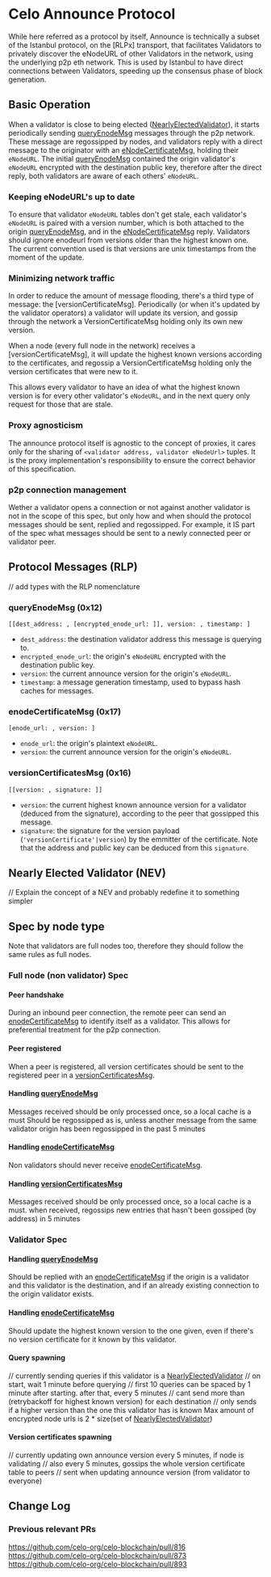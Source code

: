# Celo Announce Protocol

While here referred as a protocol by itself, Announce is technically a subset of the Istanbul protocol, on the [RLPx] transport, that facilitates Validators to privately discover the eNodeURL of other Validators in the network, using the underlying p2p eth network. This is used by Istanbul to have direct connections between Validators, speeding up the consensus phase of block generation.

## Basic Operation

When a validator is close to being elected ([NearlyElectedValidator]), it starts periodically sending [queryEnodeMsg] messages through the p2p network. These message are regossipped by nodes, and validators reply with a direct message to the originator with an [eNodeCertificateMsg], holding their `eNodeURL`. The initial [queryEnodeMsg] contained the origin validator's `eNodeURL` encrypted with the destination public key, therefore after the direct reply, both validators are aware of each others' `eNodeURL`.

### Keeping eNodeURL's up to date

To ensure that validator `eNodeURL` tables don't get stale, each validator's `eNodeURL` is paired with a version number, which is both attached to the origin [queryEnodeMsg], and in the [eNodeCertificateMsg] reply. Validators should ignore enodeurl from versions older than the highest known one. The current convention used is that versions are unix timestamps from the moment of the update.

### Minimizing network traffic

In order to reduce the amount of message flooding, there's a third type of message: the [versionCertificateMsg]. Periodically (or when it's updated by the validator operators) a validator will update its version, and gossip through the network a VersionCertificateMsg holding only its own new version.

When a node (every full node in the network) receives a [versionCertificateMsg], it will update the highest known versions according to the certificates, and regossip a VersionCertificateMsg holding only the version certificates that were new to it.

This allows every validator to have an idea of what the highest known version is for every other validator's `eNodeURL`, and in the next query only request for those that are stale.

### Proxy agnosticism

The announce protocol itself is agnostic to the concept of proxies, it cares only for the sharing of `<validator address, validator eNodeUrl>` tuples. It is the proxy implementation's responsibility to ensure the correct behavior of this specification.

### p2p connection management

Wether a validator opens a connection or not against another validator is not in the scope of this spec, but only how and when should the protocol messages should be sent, replied and regossipped. For example, it IS part of the spec what messages should be sent to a newly connected peer or validator peer.

## Protocol Messages (RLP)

// add types with the RLP nomenclature

### queryEnodeMsg (0x12)

`[[dest_address: , [encrypted_enode_url: ]], version: , timestamp: ]`

- `dest_address`: the destination validator address this message is querying to.
- `encrypted_enode_url`: the origin's `eNodeURL` encrypted with the destination public key.
- `version`: the current announce version for the origin's `eNodeURL`.
- `timestamp`: a message generation timestamp, used to bypass hash caches for messages.

### enodeCertificateMsg (0x17)

`[enode_url: , version: ]`

- `enode_url`: the origin's plaintext `eNodeURL`.
- `version`: the current announce version for the origin's `eNodeURL`.

### versionCertificatesMsg (0x16)

`[[version: , signature: ]]`

- `version`: the current highest known announce version for a validator (deduced from the signature), according to the peer that gossipped this message.
- `signature`: the signature for the version payload (`'versionCertificate'|version`) by the emmitter of the certificate. Note that the address and public key can be deduced from this `signature`.


## Nearly Elected Validator (NEV)

// Explain the concept of a NEV and probably redefine it to something simpler

## Spec by node type

Note that validators are full nodes too, therefore they should follow the same rules as full nodes.

### Full node (non validator) Spec

#### Peer handshake

During an inbound peer connection, the remote peer can send an [enodeCertificateMsg] to identify itself as a validator. This allows for preferential treatment for the p2p connection.

#### Peer registered

When a peer is registered, all version certificates should be sent to the registered peer in a [versionCertificatesMsg].

#### Handling [queryEnodeMsg]

Messages received should be only processed once, so a local cache is a must
Should be regossipped as is, unless another message from the same validator origin has been regossipped in the past 5 minutes

#### Handling [enodeCertificateMsg]

Non validators should never receive [enodeCertificateMsg].

#### Handling [versionCertificatesMsg]

Messages received should be only processed once, so a local cache is a must.
when received, regossips new entries that hasn't been gossiped (by address) in 5 minutes

### Validator Spec

#### Handling [queryEnodeMsg]

Should be replied with an [enodeCertificateMsg] if the origin is a validator and this validator is the destination, and if an already existing connection to the origin validator exists.

#### Handling [enodeCertificateMsg]

Should update the highest known version to the one given, even if there's no version certificate for it known by this validator.

#### Query spawning

// currently sending queries if this validator is a [NearlyElectedValidator]
// on start, wait 1 minute before querying
// first 10 queries can be spaced by 1 minute after starting. after that, every 5 minutes
// cant send more than (retrybackoff for highest known version) for each destination
// only sends if a higher version than the one this validator has is known
Max amount of encrypted node urls is 2 * size(set of [NearlyElectedValidator])

#### Version certificates spawning

// currently updating own announce version every 5 minutes, if node is validating
// also every 5 minutes, gossips the whole version certificate table to peers
// sent when updating announce version (from validator to everyone)

## Change Log

### Previous relevant PRs

https://github.com/celo-org/celo-blockchain/pull/816
https://github.com/celo-org/celo-blockchain/pull/873
https://github.com/celo-org/celo-blockchain/pull/893

[queryEnodeMsg]: #queryEnodeMsg-0x12
[versionCertificatesMsg]: #versionCertificatesMsg-0x16
[enodeCertificateMsg]: #enodeCertificateMsg-0x17
[NearlyElectedValidator]: #nearlyElectedValidator-NEV